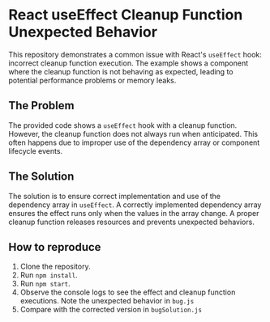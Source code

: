 # React useEffect Cleanup Function Unexpected Behavior

This repository demonstrates a common issue with React's `useEffect` hook:  incorrect cleanup function execution. The example shows a component where the cleanup function is not behaving as expected, leading to potential performance problems or memory leaks.

## The Problem
The provided code shows a `useEffect` hook with a cleanup function. However, the cleanup function does not always run when anticipated. This often happens due to improper use of the dependency array or component lifecycle events.

## The Solution
The solution is to ensure correct implementation and use of the dependency array in `useEffect`.  A correctly implemented dependency array ensures the effect runs only when the values in the array change. A proper cleanup function releases resources and prevents unexpected behaviors.

## How to reproduce
1. Clone the repository.
2. Run `npm install`.
3. Run `npm start`. 
4. Observe the console logs to see the effect and cleanup function executions. Note the unexpected behavior in `bug.js`
5. Compare with the corrected version in `bugSolution.js`
